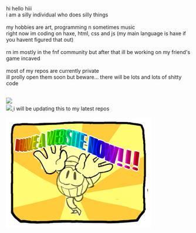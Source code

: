 hi hello hiii
<br/>
i am a silly individual who does silly things
<br/>
<br/>
my hobbies are art, programming n sometimes music
<br/>
right now im coding on haxe, html, css and js (my main language is haxe if you havent figured that out)
<br/>
<br/>
rn im mostly in the fnf community but after that ill be working on my friend's game incaved
<br/>
<br/>
most of my repos are currently private
<br/>
ill prolly open them soon but beware... there will be lots and lots of shitty code
<br/>
<br/>

<a href="https://github.com/anuraghazra/github-readme-stats">
  <img src="https://github-readme-stats.vercel.app/api?username=NickMGC&theme=onedark" />
</a>
<br/>
<a href="https://github.com/NickMGC/optimizationThingymajibs">
  <img src="https://github-readme-stats.vercel.app/api/pin/?username=nickmgc&repo=optimizationThingymajibs&theme=onedark"/>
</a>
i will be updating this to my latest repos
<br/>
<br/>
<a href="https://nickmgc.github.io">
<img src="https://raw.githubusercontent.com/NickMGC/NickMGC/main/woah.png?raw=true" height=300>
<a/>
